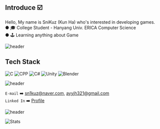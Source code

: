 ## Introduce ☑️
Hello, My name is SniKuz (Kun Ha) who's interested in developing games.  
● 🎓 College Student - Hanyang Univ. ERICA Computer Science  
● 🕹️ Learning anything about Game

![header](https://capsule-render.vercel.app/api?type=rect&color=gradient&height=1)

## Tech Stack
![C](https://img.shields.io/badge/C-A8B9CC?style=flat-square&logo=C&logoColor=white)
![CPP](https://img.shields.io/badge/C++-00599C?style=flat-square&logo=C%2B%2B&logoColor=white)
![C#](https://img.shields.io/badge/C_sharp-1234567?style=flat-square&logo=CSharp&logoColor=white)
![Unity](https://img.shields.io/badge/Unity-000000?style=flat-square&logo=Unity&logoColor=white)
![Blender](https://img.shields.io/badge/Blender-orange?style=flat-square&logo=Blender&logoColor=white)


![header](https://capsule-render.vercel.app/api?type=rect&color=gradient&height=1)

`E-mail` ➡️ sn1kuz@naver.com, ayyjh321@gmail.com  
`Linked In` ➡️ [Profile](https://www.linkedin.com/in/snikuz/)  

![header](https://capsule-render.vercel.app/api?type=rect&color=gradient&height=1)

![Stats](https://github-readme-stats.vercel.app/api?username=SniKuz&theme=vision-friendly-white)
